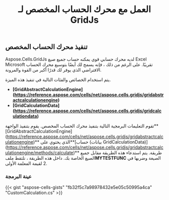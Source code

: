 ﻿---
title: العمل مع محرك الحساب المخصص لـ GridJs
type: docs
weight: 250
url: /ar/net/aspose-cells-gridjs/customcalculation/
description: توضح هذه المقالة كيفية استخدام محرك الحساب المخصص لمكتبة Aspose.Cells.GridJs.
---
## **تنفيذ محرك الحساب المخصص**

Aspose.Cells.GridJs لديه محرك حسابي قوي يمكنه حساب جميع صيغ Excel Microsoft تقريبًا. على الرغم من ذلك ، فإنه يسمح لك أيضًا بتوسيع محرك الحساب الافتراضي الذي يوفر لك قدرًا أكبر من القوة والمرونة.

يتم استخدام الخصائص والفئات التالية في تنفيذ هذه الميزة.

 
- **[GridAbstractCalculationEngine] (https://reference.aspose.com/cells/net/aspose.cells.gridjs/gridabstractcalculationengine)**
- **[GridCalculationData] (https://reference.aspose.com/cells/net/aspose.cells.gridjs/gridcalculationdata)**

تقوم التعليمات البرمجية التالية بتنفيذ محرك الحساب المخصص. يقوم بتنفيذ الواجهة**[GridAbstractCalculationEngine] (https://reference.aspose.com/cells/net/aspose.cells.gridjs/gridabstractcalculationengine)** الذي يحتوي على**[حساب (بيانات GridCalculationData)] (https://reference.aspose.com/cells/net/aspose.cells.gridjs/gridabstractcalculationengine/methods/calculate)** طريقة. يتم استدعاء هذه الطريقة مقابل جميع الصيغ الخاصة بك. داخل هذه الطريقة ، نلتقط ملف**MYTESTFUNC** الصيغة وضربها في 2 لقيمة المعلمة الأولى.

### **عينة البرمجة**

{{< gist "aspose-cells-gists" "fb32f5c7a98978432e5e05c50995a4ca" "CustomCalculation.cs" >}}
 
